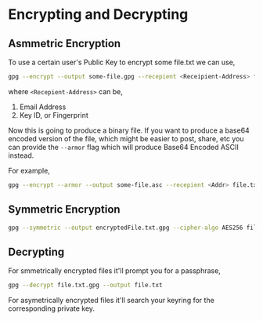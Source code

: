 # Encrypting and Decrypting

## Asmmetric Encryption

To use a certain user's Public Key to encrypt some file.txt we can use,

```bash
gpg --encrypt --output some-file.gpg --recepient <Receipient-Address> file.txt
```

where `<Recepient-Address>` can be,

1. Email Address
2. Key ID, or Fingerprint

Now this is going to produce a binary file.
If you want to produce a base64 encoded version of the file,
which might be easier to post, share, etc you can provide the `--armor`
flag which will produce Base64 Encoded ASCII instead.

For example,

```bash
gpg --encrypt --armor --output some-file.asc --recepient <Addr> file.txt
```

## Symmetric Encryption

```bash
gpg --symmetric --output encryptedFile.txt.gpg --cipher-algo AES256 file.txt
```

## Decrypting

For smmetrically encrypted files it'll prompt you for a passphrase,

```bash
gpg --decrypt file.txt.gpg --output file.txt
```

For asymetrically encrypted files it'll search your keyring for the
corresponding private key.
